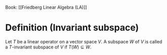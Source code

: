 Book: [[Friedberg Linear Algebra (LA)]]
# Definition (Invariant subspace)
Let $T$ be a linear operator on a vector space $V$.
A subspace $W$ of $V$ is called a $T$-invariant subspace of $V$ if $T(W)\subseteq W$.